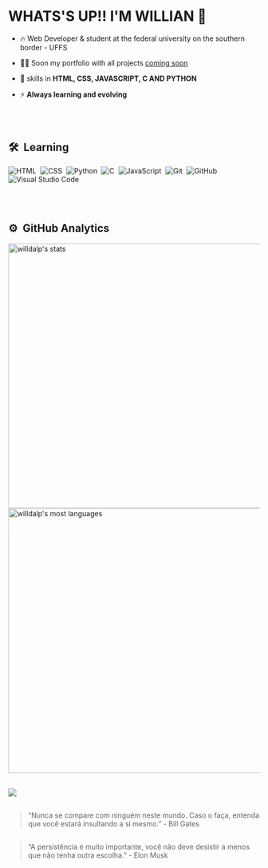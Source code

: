 <h1 align="left">WHATS'S UP!! I'M WILLIAN 👋</h1>

- 🔥 Web Developer & student at the federal university on the southern border - UFFS

- 👨‍💻 Soon my portfolio with all projects [coming soon]()

- 💬 skills in **HTML, CSS, JAVASCRIPT, C AND PYTHON**

- ⚡ **Always learning and evolving**

<br><br>

## 🛠 &nbsp;Learning

![HTML](https://img.shields.io/badge/-HTML-05122A?style=flat&logo=HTML5)&nbsp;
![CSS](https://img.shields.io/badge/-CSS-05122A?style=flat&logo=CSS3&logoColor=1572B6)&nbsp;
![Python](https://img.shields.io/badge/-Python-05122A?style=flat&logo=python)&nbsp;
![C](https://img.shields.io/badge/-c-05122A?style=flat&logo=c)&nbsp;
![JavaScript](https://img.shields.io/badge/-JavaScript-05122A?style=flat&logo=javascript)&nbsp;
![Git](https://img.shields.io/badge/-Git-05122A?style=flat&logo=git)&nbsp;
![GitHub](https://img.shields.io/badge/-GitHub-05122A?style=flat&logo=github)&nbsp;
![Visual Studio Code](https://img.shields.io/badge/-Visual%20Studio%20Code-05122A?style=flat&logo=visual-studio-code&logoColor=007ACC)&nbsp;

<br><br>

## ⚙️ &nbsp;GitHub Analytics

<p align="left">
<img width="530em" src="https://github-readme-stats.vercel.app/api?username=willdalp&show_icons=true&theme=vision-friendly-dark" alt="willdalp's stats"/>
<img width="530em" src="https://github-readme-stats.vercel.app/api/top-langs/?username=willdalp&layout=compact&theme=vision-friendly-dark" alt="willdalp's most languages"/>
</p>

<br>

<img src="https://memecrunch.com/meme/C0XDJ/goodbye/image.gif?w=400&c=1"/>

  
  ##
  
> “Nunca se compare com ninguém neste mundo. Caso o faça, entenda que você estará insultando a si mesmo.” - Bill Gates
  ##
>“A persistência é muito importante, você não deve desistir a menos que não tenha outra escolha.” - Elon Musk
